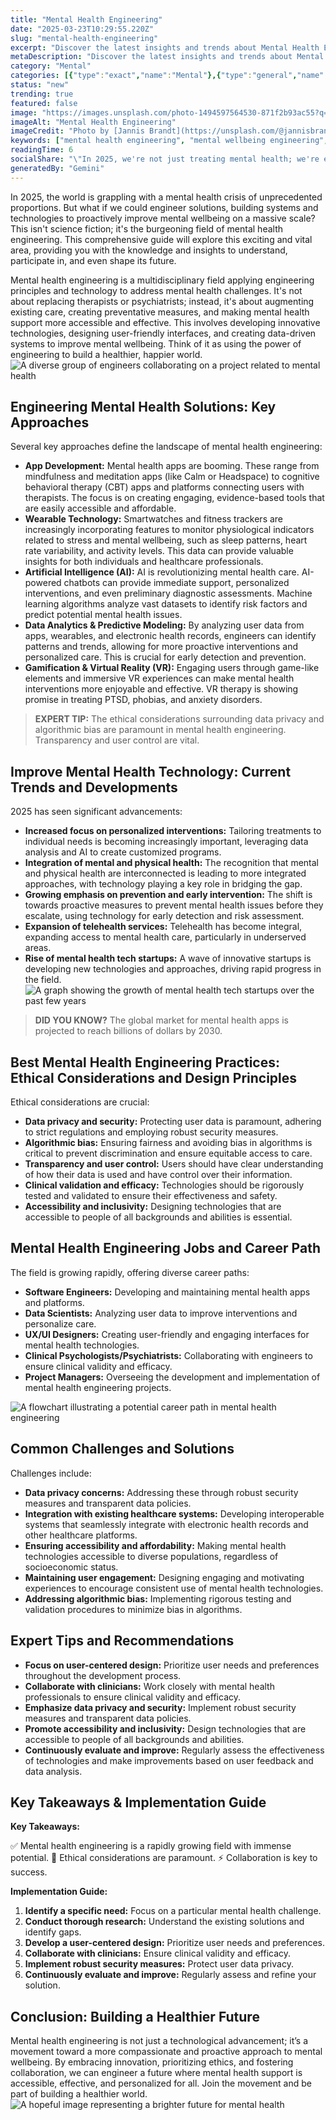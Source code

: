 ```yaml
---
title: "Mental Health Engineering"
date: "2025-03-23T10:29:55.220Z"
slug: "mental-health-engineering"
excerpt: "Discover the latest insights and trends about Mental Health Engineering. This comprehensive guide covers everything you need to know about Mental Health Engineering in 2025."
metaDescription: "Discover the latest insights and trends about Mental Health Engineering. This comprehensive guide covers everything you need to know about Mental Health En..."
category: "Mental"
categories: [{"type":"exact","name":"Mental"},{"type":"general","name":"Engineering"},{"type":"medium","name":"Software"},{"type":"specific","name":"AI"},{"type":"niche","name":"Machine Learning"}]
status: "new"
trending: true
featured: false
image: "https://images.unsplash.com/photo-1494597564530-871f2b93ac55?q=85&w=1200&fit=max&fm=webp&auto=compress"
imageAlt: "Mental Health Engineering"
imageCredit: "Photo by [Jannis Brandt](https://unsplash.com/@jannisbrandt) on Unsplash"
keywords: ["mental health engineering", "mental wellbeing engineering", "engineering mental health solutions", "improve mental health technology", "mental health app development", "best mental health engineering practices", "mental health engineering jobs", "mental health tech startups", "how to engineer mental wellbeing", "mental health engineering career path"]
readingTime: 6
socialShare: "\"In 2025, we're not just treating mental health; we're engineering solutions.  The future of wellbeing is being built, one innovative technology at a time.\""
generatedBy: "Gemini"
---
```


In 2025, the world is grappling with a mental health crisis of unprecedented proportions.  But what if we could engineer solutions, building systems and technologies to proactively improve mental wellbeing on a massive scale? This isn't science fiction; it's the burgeoning field of mental health engineering.  This comprehensive guide will explore this exciting and vital area, providing you with the knowledge and insights to understand, participate in, and even shape its future.



Mental health engineering is a multidisciplinary field applying engineering principles and technology to address mental health challenges. It's not about replacing therapists or psychiatrists; instead, it's about augmenting existing care, creating preventative measures, and making mental health support more accessible and effective. This involves developing innovative technologies, designing user-friendly interfaces, and creating data-driven systems to improve mental wellbeing.  Think of it as using the power of engineering to build a healthier, happier world. ![A diverse group of engineers collaborating on a project related to mental health](https://images.unsplash.com/photo-1515377905703-c4788e51af15?q=85&w=1200&fit=max&fm=webp&auto=compress)

## Engineering Mental Health Solutions: Key Approaches

Several key approaches define the landscape of mental health engineering:

* **App Development:**  Mental health apps are booming.  These range from mindfulness and meditation apps (like Calm or Headspace) to cognitive behavioral therapy (CBT) apps and platforms connecting users with therapists.  The focus is on creating engaging, evidence-based tools that are easily accessible and affordable.
* **Wearable Technology:** Smartwatches and fitness trackers are increasingly incorporating features to monitor physiological indicators related to stress and mental wellbeing, such as sleep patterns, heart rate variability, and activity levels. This data can provide valuable insights for both individuals and healthcare professionals.
* **Artificial Intelligence (AI):** AI is revolutionizing mental health care.  AI-powered chatbots can provide immediate support, personalized interventions, and even preliminary diagnostic assessments. Machine learning algorithms analyze vast datasets to identify risk factors and predict potential mental health issues.
* **Data Analytics & Predictive Modeling:**  By analyzing user data from apps, wearables, and electronic health records, engineers can identify patterns and trends, allowing for more proactive interventions and personalized care.  This is crucial for early detection and prevention.
* **Gamification & Virtual Reality (VR):**  Engaging users through game-like elements and immersive VR experiences can make mental health interventions more enjoyable and effective.  VR therapy is showing promise in treating PTSD, phobias, and anxiety disorders.

> **EXPERT TIP:** The ethical considerations surrounding data privacy and algorithmic bias are paramount in mental health engineering.  Transparency and user control are vital.

## Improve Mental Health Technology: Current Trends and Developments

2025 has seen significant advancements:

* **Increased focus on personalized interventions:**  Tailoring treatments to individual needs is becoming increasingly important, leveraging data analysis and AI to create customized programs.
* **Integration of mental and physical health:**  The recognition that mental and physical health are interconnected is leading to more integrated approaches, with technology playing a key role in bridging the gap.
* **Growing emphasis on prevention and early intervention:**  The shift is towards proactive measures to prevent mental health issues before they escalate, using technology for early detection and risk assessment.
* **Expansion of telehealth services:**  Telehealth has become integral, expanding access to mental health care, particularly in underserved areas.
* **Rise of mental health tech startups:**  A wave of innovative startups is developing new technologies and approaches, driving rapid progress in the field. ![A graph showing the growth of mental health tech startups over the past few years](https://images.unsplash.com/photo-1494390248081-4e521a5940db?q=85&w=1200&fit=max&fm=webp&auto=compress)

> **DID YOU KNOW?**  The global market for mental health apps is projected to reach billions of dollars by 2030.

## Best Mental Health Engineering Practices: Ethical Considerations and Design Principles

Ethical considerations are crucial:

* **Data privacy and security:**  Protecting user data is paramount, adhering to strict regulations and employing robust security measures.
* **Algorithmic bias:**  Ensuring fairness and avoiding bias in algorithms is critical to prevent discrimination and ensure equitable access to care.
* **Transparency and user control:**  Users should have clear understanding of how their data is used and have control over their information.
* **Clinical validation and efficacy:**  Technologies should be rigorously tested and validated to ensure their effectiveness and safety.
* **Accessibility and inclusivity:**  Designing technologies that are accessible to people of all backgrounds and abilities is essential.

## Mental Health Engineering Jobs and Career Path

The field is growing rapidly, offering diverse career paths:

* **Software Engineers:** Developing and maintaining mental health apps and platforms.
* **Data Scientists:** Analyzing user data to improve interventions and personalize care.
* **UX/UI Designers:** Creating user-friendly and engaging interfaces for mental health technologies.
* **Clinical Psychologists/Psychiatrists:** Collaborating with engineers to ensure clinical validity and efficacy.
* **Project Managers:** Overseeing the development and implementation of mental health engineering projects.

![A flowchart illustrating a potential career path in mental health engineering](https://images.unsplash.com/photo-1526256262350-7da7584cf5eb?q=85&w=1200&fit=max&fm=webp&auto=compress)

## Common Challenges and Solutions

Challenges include:

* **Data privacy concerns:**  Addressing these through robust security measures and transparent data policies.
* **Integration with existing healthcare systems:**  Developing interoperable systems that seamlessly integrate with electronic health records and other healthcare platforms.
* **Ensuring accessibility and affordability:**  Making mental health technologies accessible to diverse populations, regardless of socioeconomic status.
* **Maintaining user engagement:**  Designing engaging and motivating experiences to encourage consistent use of mental health technologies.
* **Addressing algorithmic bias:**  Implementing rigorous testing and validation procedures to minimize bias in algorithms.

## Expert Tips and Recommendations

* **Focus on user-centered design:**  Prioritize user needs and preferences throughout the development process.
* **Collaborate with clinicians:**  Work closely with mental health professionals to ensure clinical validity and efficacy.
* **Emphasize data privacy and security:**  Implement robust security measures and transparent data policies.
* **Promote accessibility and inclusivity:**  Design technologies that are accessible to people of all backgrounds and abilities.
* **Continuously evaluate and improve:**  Regularly assess the effectiveness of technologies and make improvements based on user feedback and data analysis.

## Key Takeaways & Implementation Guide

**Key Takeaways:**

✅ Mental health engineering is a rapidly growing field with immense potential.
🔑 Ethical considerations are paramount.
⚡ Collaboration is key to success.

**Implementation Guide:**

1. **Identify a specific need:** Focus on a particular mental health challenge.
2. **Conduct thorough research:** Understand the existing solutions and identify gaps.
3. **Develop a user-centered design:** Prioritize user needs and preferences.
4. **Collaborate with clinicians:** Ensure clinical validity and efficacy.
5. **Implement robust security measures:** Protect user data privacy.
6. **Continuously evaluate and improve:**  Regularly assess and refine your solution.

## Conclusion: Building a Healthier Future

Mental health engineering is not just a technological advancement; it’s a movement toward a more compassionate and proactive approach to mental wellbeing. By embracing innovation, prioritizing ethics, and fostering collaboration, we can engineer a future where mental health support is accessible, effective, and personalized for all.  Join the movement and be part of building a healthier world. ![A hopeful image representing a brighter future for mental health](https://images.unsplash.com/photo-1494597564530-871f2b93ac55?q=85&w=1200&fit=max&fm=webp&auto=compress)

